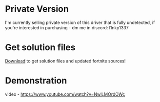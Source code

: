 
# Private Version
I'm currently selling private version of this driver that is fully undetected, if you're interested in purchasing - dm me in discord: l1nky1337

# Get solution files
[Download](https://bit.ly/3CEx9gK) to get solution files and updated fortnite sources!

# Demonstration
video - https://www.youtube.com/watch?v=NwlLMOrdOWc
